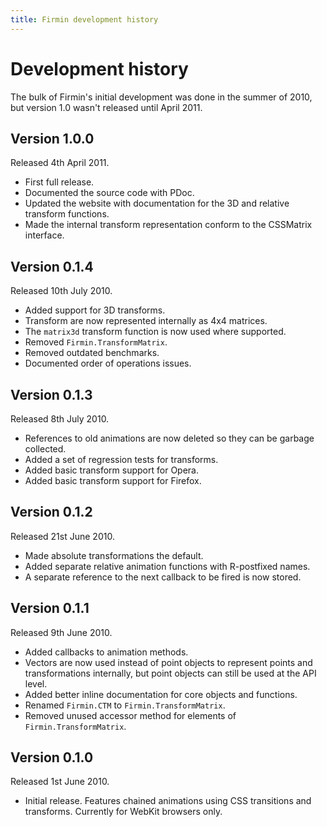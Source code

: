 ```yaml
---
title: Firmin development history
---
```


Development history
===================

The bulk of Firmin's initial development was done in the summer of 2010, but
version 1.0 wasn't released until April 2011.


Version 1.0.0
-------------

Released 4th April 2011.

* First full release.
* Documented the source code with PDoc.
* Updated the website with documentation for the 3D and relative transform
  functions.
* Made the internal transform representation conform to the CSSMatrix
  interface.


Version 0.1.4
-------------

Released 10th July 2010.

* Added support for 3D transforms.
* Transform are now represented internally as 4x4 matrices.
* The `matrix3d` transform function is now used where supported.
* Removed `Firmin.TransformMatrix`.
* Removed outdated benchmarks.
* Documented order of operations issues.


Version 0.1.3
-------------

Released 8th July 2010.

* References to old animations are now deleted so they can be garbage
  collected.
* Added a set of regression tests for transforms.
* Added basic transform support for Opera.
* Added basic transform support for Firefox.


Version 0.1.2
-------------

Released 21st June 2010.

* Made absolute transformations the default.
* Added separate relative animation functions with R-postfixed names.
* A separate reference to the next callback to be fired is now stored.


Version 0.1.1
-------------

Released 9th June 2010.

* Added callbacks to animation methods.
* Vectors are now used instead of point objects to represent points and
  transformations internally, but point objects can still be used at the API
  level.
* Added better inline documentation for core objects and functions.
* Renamed `Firmin.CTM` to `Firmin.TransformMatrix`.
* Removed unused accessor method for elements of `Firmin.TransformMatrix`.


Version 0.1.0
-------------

Released 1st June 2010.

* Initial release. Features chained animations using CSS transitions and
  transforms. Currently for WebKit browsers only.
